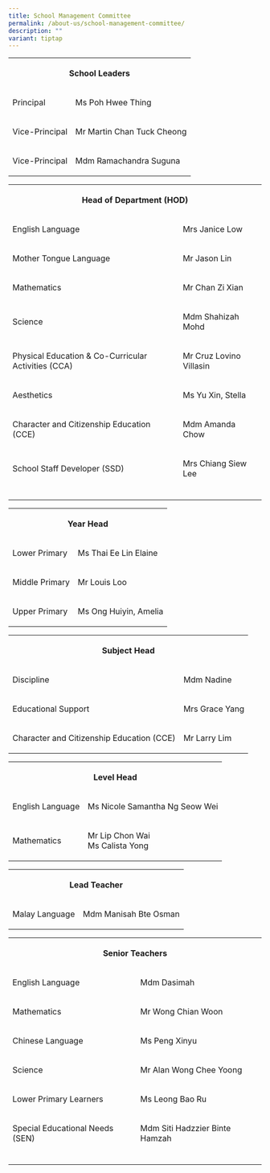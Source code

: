 ```yaml
---
title: School Management Committee
permalink: /about-us/school-management-committee/
description: ""
variant: tiptap
---
```

<table><tbody><tr><th rowspan="1" colspan="2"><p>School Leaders</p></th></tr><tr><td rowspan="1" colspan="1"><p>Principal</p></td><td rowspan="1" colspan="1"><p>Ms Poh Hwee Thing</p></td></tr><tr><td rowspan="1" colspan="1"><p>Vice-Principal</p></td><td rowspan="1" colspan="1"><p>Mr Martin Chan Tuck Cheong</p></td></tr><tr><td rowspan="1" colspan="1"><p>Vice-Principal</p></td><td rowspan="1" colspan="1"><p>Mdm Ramachandra Suguna</p></td></tr></tbody></table><table><tbody><tr><th rowspan="1" colspan="2"><p>Head of Department (HOD)</p></th></tr><tr><td rowspan="1" colspan="1"><p>English Language</p></td><td rowspan="1" colspan="1"><p>Mrs Janice Low</p></td></tr><tr><td rowspan="1" colspan="1"><p>Mother Tongue Language</p></td><td rowspan="1" colspan="1"><p>Mr Jason Lin</p></td></tr><tr><td rowspan="1" colspan="1"><p>Mathematics</p></td><td rowspan="1" colspan="1"><p>Mr Chan Zi Xian</p></td></tr><tr><td rowspan="1" colspan="1"><p>Science</p></td><td rowspan="1" colspan="1"><p>Mdm Shahizah Mohd</p></td></tr><tr><td rowspan="1" colspan="1"><p>Physical Education &amp; Co-Curricular Activities (CCA)</p></td><td rowspan="1" colspan="1"><p>Mr Cruz Lovino Villasin</p></td></tr><tr><td rowspan="1" colspan="1"><p>Aesthetics</p></td><td rowspan="1" colspan="1"><p>Ms Yu Xin, Stella</p></td></tr><tr><td rowspan="1" colspan="1"><p>Character and Citizenship Education (CCE)</p></td><td rowspan="1" colspan="1"><p>Mdm Amanda Chow</p></td></tr><tr><td rowspan="1" colspan="1"><p>School Staff Developer (SSD)</p></td><td rowspan="1" colspan="1"><p>Mrs Chiang Siew Lee</p></td></tr><tr><td rowspan="1" colspan="1"><p></p></td><td rowspan="1" colspan="1"><p></p></td></tr></tbody></table><table><tbody><tr><th rowspan="1" colspan="2"><p>Year Head</p></th></tr><tr><td rowspan="1" colspan="1"><p>Lower Primary</p></td><td rowspan="1" colspan="1"><p>Ms Thai Ee Lin Elaine</p></td></tr><tr><td rowspan="1" colspan="1"><p>Middle Primary</p></td><td rowspan="1" colspan="1"><p>Mr Louis Loo</p></td></tr><tr><td rowspan="1" colspan="1"><p>Upper Primary</p></td><td rowspan="1" colspan="1"><p>Ms Ong Huiyin, Amelia</p></td></tr></tbody></table><table><tbody><tr><th rowspan="1" colspan="2"><p>Subject Head</p></th></tr><tr><td rowspan="1" colspan="1"><p>Discipline</p></td><td rowspan="1" colspan="1"><p>Mdm Nadine</p></td></tr><tr><td rowspan="1" colspan="1"><p>Educational Support</p></td><td rowspan="1" colspan="1"><p>Mrs Grace Yang</p></td></tr><tr><td rowspan="1" colspan="1"><p>Character and Citizenship Education (CCE)</p></td><td rowspan="1" colspan="1"><p>Mr Larry Lim</p></td></tr></tbody></table><table><tbody><tr><th rowspan="1" colspan="2"><p>Level Head</p></th></tr><tr><td rowspan="1" colspan="1"><p>English Language</p></td><td rowspan="1" colspan="1"><p>Ms Nicole Samantha Ng Seow Wei</p></td></tr><tr><td rowspan="1" colspan="1"><p>Mathematics</p></td><td rowspan="1" colspan="1"><p>Mr Lip Chon Wai <br>Ms Calista Yong</p></td></tr></tbody></table><table><tbody><tr><th rowspan="1" colspan="2"><p>Lead Teacher</p></th></tr><tr><td rowspan="1" colspan="1"><p>Malay Language</p></td><td rowspan="1" colspan="1"><p>Mdm Manisah Bte Osman</p></td></tr></tbody></table><table><tbody><tr><th rowspan="1" colspan="2"><p>Senior Teachers</p></th></tr><tr><td rowspan="1" colspan="1"><p>English Language</p></td><td rowspan="1" colspan="1"><p>Mdm Dasimah</p></td></tr><tr><td rowspan="1" colspan="1"><p>Mathematics</p></td><td rowspan="1" colspan="1"><p>Mr Wong Chian Woon</p></td></tr><tr><td rowspan="1" colspan="1"><p>Chinese Language</p></td><td rowspan="1" colspan="1"><p>Ms Peng Xinyu</p></td></tr><tr><td rowspan="1" colspan="1"><p>Science</p></td><td rowspan="1" colspan="1"><p>Mr Alan Wong Chee Yoong</p></td></tr><tr><td rowspan="1" colspan="1"><p>Lower Primary Learners</p></td><td rowspan="1" colspan="1"><p>Ms Leong Bao Ru</p></td></tr><tr><td rowspan="1" colspan="1"><p>Special Educational Needs (SEN)</p></td><td rowspan="1" colspan="1"><p>Mdm Siti Hadzzier Binte Hamzah</p></td></tr><tr><td rowspan="1" colspan="1"><p></p></td><td rowspan="1" colspan="1"><p></p></td></tr></tbody></table><p></p>